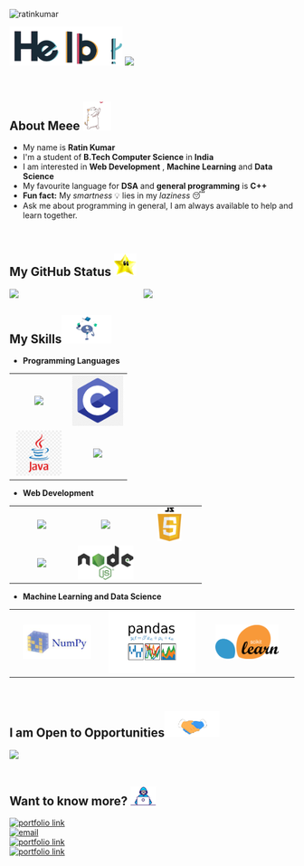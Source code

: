 <p align="left"> <img src="https://komarev.com/ghpvc/?username=ratinkumar&label=Profile%20views&color=0e75b6&style=flat" alt="ratinkumar" /> </p>
<p float="left">
<img  src="media/hello.gif" width="200">
<img src='https://media.giphy.com/media/bcKmIWkUMCjVm/giphy.gif' width='200"'>
<!--  <img align="right" alt="coding" width="300" src='https://cdn.dribbble.com/users/1162077/screenshots/3848914/programmer.gif'> -->

</p>

<br>

##  About Meee <img src="media/heart.gif" width="50px">  
-  My name is **Ratin Kumar**
-  I'm a student of **B.Tech Computer Science** in **India**
-  I am interested in **Web Development** , **Machine Learning** and **Data Science**
-  My favourite language for **DSA** and **general programming** is **C++**
-  **Fun fact:** My *smartness* 💡 lies in my *laziness* 😴
-  Ask me about programming in general, I am always
available to help and learn together.


<br>

## My GitHub Status <img src="media/star.gif" width="40px">
<p>
<img align="left" width="47%" src="https://github-readme-stats.vercel.app/api?username=ratinkumar&show_icons=true&theme=merko" />
<img align="left" width="47%" src="https://github-readme-stats.vercel.app/api/top-langs/?username=ratinkumar&layout=compact&theme=merko" />
 
</p>
<br>

## My Skills<img src="media/skills.gif" height="50px">

- **Programming Languages**
<table>
 <tbody>
  <tr>
   <td align="center" >
   <img height=80px src="https://raw.githubusercontent.com/isocpp/logos/master/cpp_logo.png"> 
   </td>
   <td align="center" width="50%">
   <img height=90px src="media/c.png"> 
   </td>
  </tr>
 
<tr>
<td align="center" >
<img height=80px src="media/java.png"> 
</td>
<td align="center" width="50%">
<img height=60px src="https://www.vectorlogo.zone/logos/python/python-ar21.svg"> 
</td>
</tr>

</tbody>
</table>


- **Web Development**
<table>
<tbody>
 <tr>
<td align="center" width="33%">
<img height=60px src="https://www.vectorlogo.zone/logos/w3_html5/w3_html5-ar21.svg"> 
</td>
<td align="center" width="33%">
<img height=70px src="https://1000logos.net/wp-content/uploads/2020/09/CSS-Logo.png"> 
</td>
<td align="center" width="33%">
<img height=60px src="media/js.png"> 
</td>
</tr>

 <tr>
<td align="center" width="33%">
<img height=60px src="https://www.vectorlogo.zone/logos/getbootstrap/getbootstrap-ar21.svg"> 
</td>

<td align="center" width="33%">
<img height=60px src="media/node js.png"> 
</td>
</tr>

</tbody>
</table>

- **Machine Learning and Data Science**
<table>
<tbody>
 <tr>
<td align="center" width="33%">
<img height=60px src="media/numpy.jpg"> 
</td>
<td align="center" width="33%">
<img height=110px  src="media/pandas.png"> 
</td>
<td align="center" width="33%">
<img height=60px src="media/scikit.png"> 
</td>
</tr>

</tbody>
</table>

                                       
<br>
                                     
## I am Open to Opportunities<img src="media/Handshake.gif" height="45px">
<img src="https://media.giphy.com/media/jpVnC65DmYeyRL4LHS/giphy.gif" width="200">

<br>
<br>

## Want to know more? <img src="media/Developer.gif" width="45px">
[<img alt="portfolio link" src="https://img.shields.io/badge/Linkedin-ratinkumar-blue" />](https://www.linkedin.com/in/ratinkumar001/) <br>
[<img alt="email" src="https://img.shields.io/badge/Email%20me-ratin1589kumar@gmail.com-radical" />](mailto:ratin1589kumar@gmail.com) <br>
[<img alt="portfolio link" src="https://img.shields.io/badge/Leetcode-ratinkumar-orange" />](https://leetcode.com/ratin_kumar/) <br>
[<img alt="portfolio link" src="https://img.shields.io/badge/HackerRank-ratinkumar-green" />](https://www.hackerrank.com/ratin_kumar)

